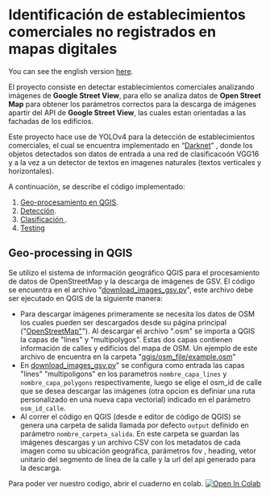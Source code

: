 # Identificación de establecimientos comerciales no registrados en mapas digitales

You can see the english version [here](https://google.com.pe).

El proyecto consiste en detectar establecimientos comerciales analizando imágenes de **Google Street View**, para ello se analiza datos de **Open Street Map** para obtener los parámetros correctos para la descarga de imágenes apartir del API de **Google Street View**, las cuales estan orientadas a las fachadas de los edificios.  

Este proyecto hace use de YOLOv4 para la detección de establecimientos comerciales, el cual se encuentra implementado en “[Darknet](https://github.com/AlexeyAB/darknet)” , donde los objetos detectados son datos de entrada a una red de clasificacoón VGG16 y a la vez a un detector de textos en imagenes naturales (textos verticales y horizontales).

A continuación, se describe el código implementado:
1. [Geo-procesamiento en QGIS](#geo-processing-in-qgis).
2. [Detección](#detecction-using-yolov4).
3. [Clasificación ](#clasification).
4. [Testing](#Testing)

## Geo-processing in QGIS
Se utilizo el sistema de información geográfico QGIS para el procesamiento de datos de OpenStreetMap y la descarga de imágenes de GSV. El código se encuentra en el archivo "[download_images_gsv.py](https://github.com/cesarav95/identification-of-establishments-commercial/blob/main/qgis/download_images_gsv.py)", este archivo debe ser ejecutado en QGIS de la siguiente manera:

* Para descargar imágenes primeramente se necesita los datos de OSM los cuales pueden ser descargados desde su página principal ("[OpenStreetMap"]()"). Al descargar el archivo ".osm" se importa a QGIS la capas de "lines" y "multipolygos". Estas dos capas contienen información de calles y edificios del mapa de OSM. Un ejemplo de este archivo de encuentra en la carpeta "[qgis/osm_file/example.osm]()" 
* En [download_images_gsv.py](https://google.com.pe)" se configura como entrada las capas "lines" "multipoligons" en los parametros `nombre_capa_lines` y `nombre_capa_polygons` respectivamente, luego se elige el osm_id de calle que se desea descargar las imágenes (otra opcion es definiar una ruta personalizado en una nueva capa vectorial) indicado en el parámetro `osm_id_calle`. 
* Al correr el código en QGIS (desde e editor de código de QGIS) se genera una carpeta de salida llamada por defecto `output` definido en parámetro `nombre_carpeta_salida`. En este carpeta se guardan las imágenes descargas y un archivo CSV con los metadatos de cada imagen como su ubicación geográfica, parámetros fov , heading, vetor unitario del segmento de línea de la calle y la url del api generado para la descarga.

Para poder ver nuestro codigo, abrir el cuaderno en colab.
[![Open In Colab](https://colab.research.google.com/assets/colab-badge.svg)](https://colab.research.google.com/drive/1JaeBU1IwkXKgi0cJCzJcy4El6NQwqZbV?usp=sharing)
